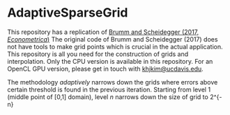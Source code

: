 # AdaptiveSparseGrid
This repository has a replication of [Brumm and Scheidegger (2017, *Econometrica*)](https://onlinelibrary.wiley.com/doi/abs/10.3982/ECTA12216)
The original code of Brumm and Scheidegger (2017) does not have tools to make grid points which is crucial in the actual application. This repository is all you need for the construction of grids and interpolation. Only the CPU version is available in this repository. For an OpenCL GPU version, please get in touch with khjkim@ucdavis.edu.

The methodology *adaptively* narrows down the grids where errors above certain threshold is found in the previous iteration. Starting from level 1 (middle point of [0,1] domain), level *n* narrows down the size of grid to 2^{-n}
